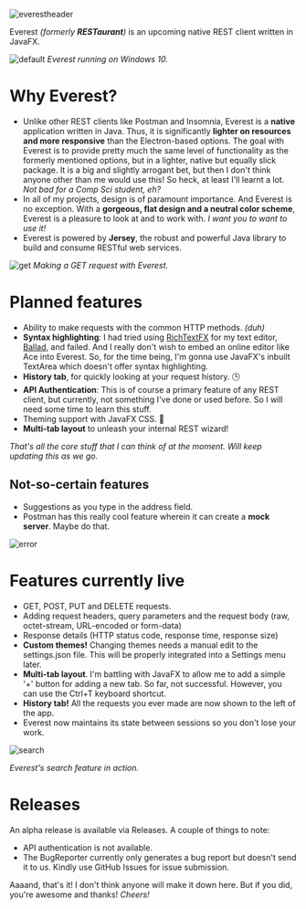 ![everestheader](https://user-images.githubusercontent.com/23148259/39124644-c886b47a-4719-11e8-953c-f079b3edb664.png)

Everest _(formerly **RESTaurant**)_ is an upcoming native REST client written in JavaFX.

![default](https://user-images.githubusercontent.com/23148259/39123684-2f7df138-4716-11e8-8ff8-589a1cc47834.PNG)
_Everest running on Windows 10._
# Why Everest?
- Unlike other REST clients like Postman and Insomnia, Everest is a **native** application written in Java. Thus, it is significantly
  **lighter on resources and more responsive** than the Electron-based options. The goal with Everest is to provide pretty much the same
  level of functionality as the formerly mentioned options, but in a lighter, native but equally slick package. It is a big and slightly arrogant bet, 
  but then I don't think anyone other than me would use this! So heck, at least I'll learnt a lot. _Not bad for a Comp Sci student, eh?_
- In all of my projects, design is of paramount importance. And Everest is no exception.
  With a **gorgeous, flat design and a neutral color scheme**, Everest is a pleasure to look at and to work with.
  _I want you to want to use it!_
- Everest is powered by **Jersey**, the robust and powerful Java library to build and consume RESTful web services.

![get](https://user-images.githubusercontent.com/23148259/39123790-8a828b34-4716-11e8-8913-62a6356dd36e.PNG)
_Making a GET request with Everest._

# Planned features
- Ability to make requests with the common HTTP methods. _(duh)_
- **Syntax highlighting**: I had tried using [RichTextFX](https://github.com/FXMisc/RichTextFX) for my text editor, 
  [Ballad](https://github.com/RohitAwate/Ballad), and failed. And I really don't wish to embed an
  online editor like Ace into Everest. So, for the time being, I'm gonna use JavaFX's inbuilt TextArea which doesn't offer syntax highlighting.
- **History tab**, for quickly looking at your request history. 🕒
- **API Authentication**: This is of course a primary feature of any REST client, but currently, not something I've done or used before.
  So I will need some time to learn this stuff.
- Theming support with JavaFX CSS. 🌈
- **Multi-tab layout** to unleash your internal REST wizard!
  
_That's all the core stuff that I can think of at the moment. Will keep updating this as we go._

## Not-so-certain features
- Suggestions as you type in the address field.
- Postman has this really cool feature wherein it can create a **mock server**. Maybe do that.


![error](https://user-images.githubusercontent.com/23148259/39123851-d52d250e-4716-11e8-9c52-800fd708dc2b.PNG)


# Features currently live
- GET, POST, PUT and DELETE requests.
- Adding request headers, query parameters and the request body (raw, octet-stream, URL-encoded or form-data)
- Response details (HTTP status code, response time, response size)
- **Custom themes!** Changing themes needs a manual edit to the settings.json file. This will be properly integrated into a Settings menu later.
- **Multi-tab layout**. I'm battling with JavaFX to allow me to add a simple '+' button for adding a new tab. So far, not successful. However, you can use the Ctrl+T keyboard shortcut.
- **History tab!** All the requests you ever made are now shown to the left of the app.
- Everest now maintains its state between sessions so you don't lose your work.

![search](https://user-images.githubusercontent.com/23148259/39123910-19ddeb8e-4717-11e8-9827-84ad53c5f16f.PNG)

_Everest's search feature in action._

# Releases
An alpha release is available via Releases. A couple of things to note:
- API authentication is not available.
- The BugReporter currently only generates a bug report but doesn't send it to us. Kindly use GitHub Issues for issue submission.

Aaaand, that's it!
I don't think anyone will make it down here. But if you did, you're awesome and thanks! _Cheers!_
